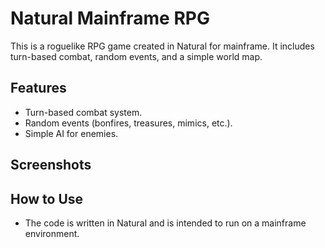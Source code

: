 # Natural Mainframe RPG

This is a roguelike RPG game created in Natural for mainframe. It includes turn-based combat, random events, and a simple world map.

## Features
- Turn-based combat system.
- Random events (bonfires, treasures, mimics, etc.).
- Simple AI for enemies.

## Screenshots


## How to Use
- The code is written in Natural and is intended to run on a mainframe environment.
